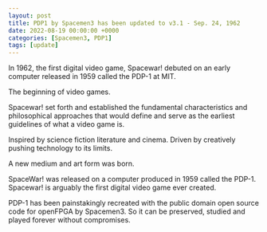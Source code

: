 ```yaml
---
layout: post
title: PDP1 by Spacemen3 has been updated to v3.1 - Sep. 24, 1962
date: 2022-08-19 00:00:00 +0000
categories: [Spacemen3, PDP1]
tags: [update]
---
```

In 1962, the first digital video game, Spacewar! debuted on an early computer released in 1959 called the PDP-1 at MIT.

The beginning of video games.

Spacewar! set forth and established the fundamental characteristics and philosophical approaches that would define and serve as the earliest guidelines of what a video game is.

Inspired by science fiction literature and cinema. Driven by creatively pushing technology to its limits.

A new medium and art form was born.

SpaceWar! was released on a computer produced in 1959 called the PDP-1. Spacewar! is arguably the first digital video game ever created.

PDP-1 has been painstakingly recreated with the public domain open source code for openFPGA by Spacemen3. So it can be preserved, studied and played forever without compromises.

